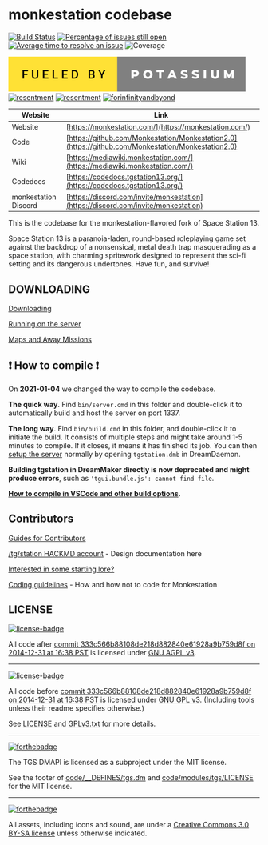 # monkestation codebase

[![Build Status](https://github.com/monkestation/monkestation2.0/workflows/CI%20Suite/badge.svg)](https://github.com/monkestation/monkestation2.0/actions?query=workflow%3A%22CI+Suite%22)
[![Percentage of issues still open](https://isitmaintained.com/badge/open/monkestation/monkestation2.0.svg)](https://isitmaintained.com/project/monkestation/monkestation2.0 "Percentage of issues still open")
[![Average time to resolve an issue](https://isitmaintained.com/badge/resolution/monkestation/monkestation2.0.svg)](https://isitmaintained.com/project/monkestation/monkestation2.0 "Average time to resolve an issue")
![Coverage](https://img.shields.io/badge/coverage---3%25-red.svg)

[![forthebadge](monkestation/badges/fueled-by-potassium.svg)](https://forthebadge.com) [![resentment](https://forthebadge.com/images/badges/built-with-resentment.svg)](https://www.monkeyuser.com/assets/images/2019/131-bug-free.png) [![resentment](https://forthebadge.com/images/badges/contains-technical-debt.svg)](https://user-images.githubusercontent.com/8171642/50290880-ffef5500-043a-11e9-8270-a2e5b697c86c.png) [![forinfinityandbyond](https://user-images.githubusercontent.com/5211576/29499758-4efff304-85e6-11e7-8267-62919c3688a9.gif)](https://www.reddit.com/r/SS13/comments/5oplxp/what_is_the_main_problem_with_byond_as_an_engine/dclbu1a)

| Website                 | Link                                           |
|-------------------------|------------------------------------------------|
| Website                 | [https://monkestation.com/](https://monkestation.com/) |
| Code                    | [https://github.com/Monkestation/Monkestation2.0](https://github.com/Monkestation/Monkestation2.0) |
| Wiki                    | [https://mediawiki.monkestation.com/](https://mediawiki.monkestation.com/) |
| Codedocs                | [https://codedocs.tgstation13.org/](https://codedocs.tgstation13.org/) |
| monkestation Discord    | [https://discord.com/invite/monkestation](https://discord.com/invite/monkestation) |

This is the codebase for the monkestation-flavored fork of Space Station 13.

Space Station 13 is a paranoia-laden, round-based roleplaying game set against the backdrop of a nonsensical, metal death trap masquerading as a space station, with charming spritework designed to represent the sci-fi setting and its dangerous undertones. Have fun, and survive!

## DOWNLOADING

[Downloading](.github/guides/DOWNLOADING.md)

[Running on the server](.github/guides/RUNNING_A_SERVER.md)

[Maps and Away Missions](.github/guides/MAPS_AND_AWAY_MISSIONS.md)

## :exclamation: How to compile :exclamation:

On **2021-01-04** we changed the way to compile the codebase.

**The quick way**. Find `bin/server.cmd` in this folder and double-click it to automatically build and host the server on port 1337.

**The long way**. Find `bin/build.cmd` in this folder, and double-click it to initiate the build. It consists of multiple steps and might take around 1-5 minutes to compile. If it closes, it means it has finished its job. You can then [setup the server](.github/guides/RUNNING_A_SERVER.md) normally by opening `tgstation.dmb` in DreamDaemon.

**Building tgstation in DreamMaker directly is now deprecated and might produce errors**, such as `'tgui.bundle.js': cannot find file`.

**[How to compile in VSCode and other build options](tools/build/README.md).**

## Contributors

[Guides for Contributors](.github/CONTRIBUTING.md)

[/tg/station HACKMD account](https://hackmd.io/@tgstation) - Design documentation here

[Interested in some starting lore?](https://github.com/tgstation/common_core)

[Coding guidelines](https://hackmd.io/@MonkestationPooba/code_guidelines) - How and how not to code for Monkestation

## LICENSE

[![license-badge](https://www.gnu.org/graphics/agplv3-155x51.png)](https://www.gnu.org/licenses/agpl-3.0.html)

All code after [commit 333c566b88108de218d882840e61928a9b759d8f on 2014-12-31 at 16:38 PST](https://github.com/tgstation/tgstation/commit/333c566b88108de218d882840e61928a9b759d8f) is licensed under [GNU AGPL v3](https://www.gnu.org/licenses/agpl-3.0.html).

---

[![license-badge](https://www.gnu.org/graphics/gplv3-127x51.png)](https://www.gnu.org/licenses/gpl-3.0.html)

All code before [commit 333c566b88108de218d882840e61928a9b759d8f on 2014-12-31 at 16:38 PST](https://github.com/tgstation/tgstation/commit/333c566b88108de218d882840e61928a9b759d8f) is licensed under [GNU GPL v3](https://www.gnu.org/licenses/gpl-3.0.html).
(Including tools unless their readme specifies otherwise.)

See [LICENSE](LICENSE) and [GPLv3.txt](GPLv3.txt) for more details.

---

[![forthebadge](https://forthebadge.com/images/badges/license-mit.svg)](https://forthebadge.com)

The TGS DMAPI is licensed as a subproject under the MIT license.

See the footer of [code/__DEFINES/tgs.dm](./code/__DEFINES/tgs.dm) and [code/modules/tgs/LICENSE](./code/modules/tgs/LICENSE) for the MIT license.

---

[![forthebadge](https://forthebadge.com/images/badges/cc-by-sa.svg)](https://forthebadge.com)

All assets, including icons and sound, are under a [Creative Commons 3.0 BY-SA license](https://creativecommons.org/licenses/by-sa/3.0/) unless otherwise indicated.
